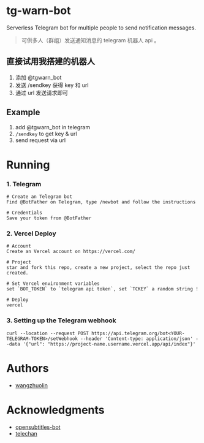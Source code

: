 # tg-warn-bot
Serverless Telegram bot for multiple people to send notification messages.

> 可供多人（群组）发送通知消息的 telegram 机器人 api 。

## 直接试用我搭建的机器人

1. 添加 @tgwarn_bot
2. 发送 /sendkey 获得 key 和 url
3. 通过 url 发送请求即可

## Example

1. add @tgwarn_bot in telegram
2. `/sendkey` to get key & url
3. send request via url 


# Running
### 1. Telegram
````
# Create an Telegram bot
Find @BotFather on Telegram, type /newbot and follow the instructions

# Credentials
Save your token from @BotFather
````


### 2. Vercel Deploy
````
# Account
Create an Vercel account on https://vercel.com/

# Project
star and fork this repo, create a new project, select the repo just created.

# Set Vercel environment variables
set `BOT_TOKEN` to `telegram api token`, set `TCKEY` a random string !

# Deploy
vercel
````

### 3. Setting up the Telegram webhook
````
curl --location --request POST https://api.telegram.org/bot<YOUR-TELEGRAM-TOKEN>/setWebhook --header 'Content-type: application/json' --data '{"url": "https://project-name.username.vercel.app/api/index"}'
````

# Authors
* [wangzhuolin](https://github.com/wangzhuolin/)

# Acknowledgments
* [opensubtitles-bot](https://github.com/xxgicoxx/opensubtitles-bot)
* [telechan](https://github.com/easychen/telechan)